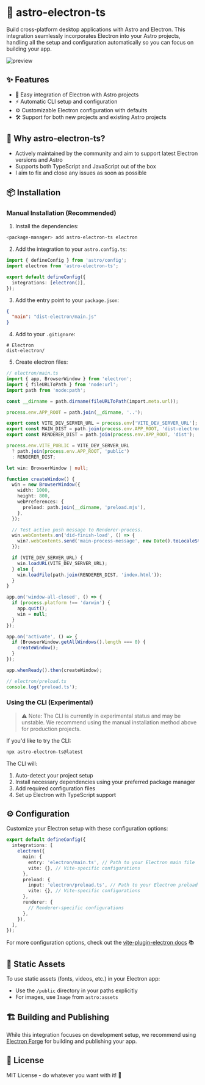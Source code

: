 # 🚀 astro-electron-ts

Build cross-platform desktop applications with Astro and Electron. This integration seamlessly incorporates Electron into your Astro projects, handling all the setup and configuration automatically so you can focus on building your app.

![preview](https://github.com/user-attachments/assets/91d3b3d4-76f1-43f7-b467-3cc93a324f31)

## ✨ Features

- 🔌 Easy integration of Electron with Astro projects
- ⚡️ Automatic CLI setup and configuration
- ⚙️ Customizable Electron configuration with defaults
- 🛠️ Support for both new projects and existing Astro projects

## 🤔 Why astro-electron-ts?

- Actively maintained by the community and aim to support latest Electron versions and Astro
- Supports both TypeScript and JavaScript out of the box
- I aim to fix and close any issues as soon as possible

## 📦 Installation

### Manual Installation (Recommended)

1. Install the dependencies:

```bash
<package-manager> add astro-electron-ts electron
```

2. Add the integration to your `astro.config.ts`:

```typescript
import { defineConfig } from 'astro/config';
import electron from 'astro-electron-ts';

export default defineConfig({
  integrations: [electron()],
});
```

3. Add the entry point to your `package.json`:

```json
{
  "main": "dist-electron/main.js"
}
```

4. Add to your `.gitignore`:

```
# Electron
dist-electron/
```

5. Create electron files:

```typescript
// electron/main.ts
import { app, BrowserWindow } from 'electron';
import { fileURLToPath } from 'node:url';
import path from 'node:path';

const __dirname = path.dirname(fileURLToPath(import.meta.url));

process.env.APP_ROOT = path.join(__dirname, '..');

export const VITE_DEV_SERVER_URL = process.env['VITE_DEV_SERVER_URL'];
export const MAIN_DIST = path.join(process.env.APP_ROOT, 'dist-electron');
export const RENDERER_DIST = path.join(process.env.APP_ROOT, 'dist');

process.env.VITE_PUBLIC = VITE_DEV_SERVER_URL
  ? path.join(process.env.APP_ROOT, 'public')
  : RENDERER_DIST;

let win: BrowserWindow | null;

function createWindow() {
  win = new BrowserWindow({
    width: 1000,
    height: 800,
    webPreferences: {
      preload: path.join(__dirname, 'preload.mjs'),
    },
  });

  // Test active push message to Renderer-process.
  win.webContents.on('did-finish-load', () => {
    win?.webContents.send('main-process-message', new Date().toLocaleString());
  });

  if (VITE_DEV_SERVER_URL) {
    win.loadURL(VITE_DEV_SERVER_URL);
  } else {
    win.loadFile(path.join(RENDERER_DIST, 'index.html'));
  }
}

app.on('window-all-closed', () => {
  if (process.platform !== 'darwin') {
    app.quit();
    win = null;
  }
});

app.on('activate', () => {
  if (BrowserWindow.getAllWindows().length === 0) {
    createWindow();
  }
});

app.whenReady().then(createWindow);
```

```typescript
// electron/preload.ts
console.log('preload.ts');
```

### Using the CLI (Experimental)

> ⚠️ Note: The CLI is currently in experimental status and may be unstable. We recommend using the manual installation method above for production projects.

If you'd like to try the CLI:

```bash
npx astro-electron-ts@latest
```

The CLI will:

1. Auto-detect your project setup
2. Install necessary dependencies using your preferred package manager
3. Add required configuration files
4. Set up Electron with TypeScript support

## ⚙️ Configuration

Customize your Electron setup with these configuration options:

```typescript
export default defineConfig({
  integrations: [
    electron({
      main: {
        entry: 'electron/main.ts', // Path to your Electron main file
        vite: {}, // Vite-specific configurations
      },
      preload: {
        input: 'electron/preload.ts', // Path to your Electron preload file
        vite: {}, // Vite-specific configurations
      },
      renderer: {
        // Renderer-specific configurations
      },
    }),
  ],
});
```

For more configuration options, check out the [vite-plugin-electron docs](https://github.com/electron-vite/vite-plugin-electron) 📚

## 🎨 Static Assets

To use static assets (fonts, videos, etc.) in your Electron app:

- Use the `/public` directory in your paths explicitly
- For images, use `Image` from `astro:assets`

## 🏗️ Building and Publishing

While this integration focuses on development setup, we recommend using [Electron Forge](https://www.electronforge.io/) for building and publishing your app.

## 📄 License

MIT License - do whatever you want with it! 🎉
